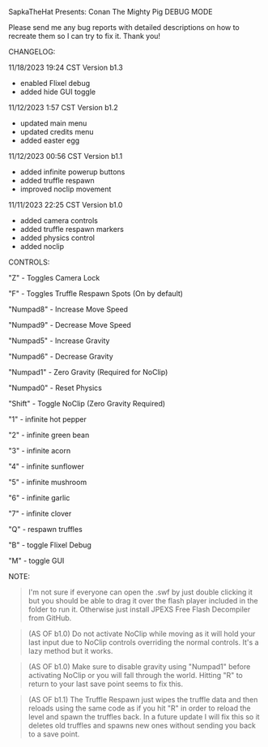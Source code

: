 SapkaTheHat Presents: Conan The Mighty Pig DEBUG MODE

Please send me any bug reports with detailed descriptions on how to recreate them so I can try to fix it. Thank you!

CHANGELOG:

11/18/2023 19:24 CST
Version b1.3
- enabled Flixel debug 
- added hide GUI toggle


11/12/2023 1:57 CST
Version b1.2
- updated main menu
- updated credits menu
- added easter egg


11/12/2023 00:56 CST
Version b1.1
- added infinite powerup buttons
- added truffle respawn
- improved noclip movement


11/11/2023 22:25 CST
Version b1.0
- added camera controls
- added truffle respawn markers
- added physics control
- added noclip


CONTROLS:

"Z" - Toggles Camera Lock

"F" - Toggles Truffle Respawn Spots (On by default)

"Numpad8" - Increase Move Speed

"Numpad9" - Decrease Move Speed

"Numpad5" - Increase Gravity

"Numpad6" - Decrease Gravity

"Numpad1" - Zero Gravity (Required for NoClip)

"Numpad0" - Reset Physics

"Shift" - Toggle NoClip (Zero Gravity Required)

"1" - infinite hot pepper

"2" - infinite green bean

"3" - infinite acorn

"4" - infinite sunflower

"5" - infinite mushroom

"6" - infinite garlic

"7" - infinite clover

"Q" - respawn truffles

"B" - toggle Flixel Debug

"M" - toggle GUI





NOTE:
> I'm not sure if everyone can open the .swf by just double clicking it but you should be able to drag it over the flash player included in the folder to run it. Otherwise just install JPEXS Free Flash Decompiler from GitHub.

> (AS OF b1.0) Do not activate NoClip while moving as it will hold your last input due to NoClip controls overriding the normal controls. It's a lazy method but it works. 

> (AS OF b1.0) Make sure to disable gravity using "Numpad1" before activating NoClip or you will fall through the world. Hitting "R" to return to your last save point seems to fix this.

> (AS OF b1.1) The Truffle Respawn just wipes the truffle data and then reloads using the same code as if you hit "R" in order to reload the level and spawn the truffles back. In a future update I will fix this so it deletes old truffles and spawns new ones without sending you back to a save point.
